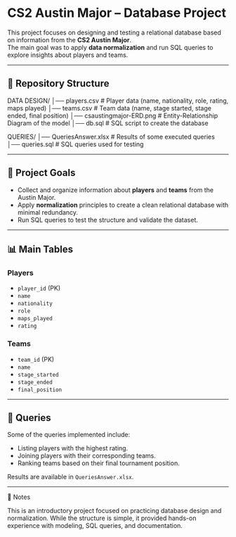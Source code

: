 # CS2 Austin Major – Database Project

This project focuses on designing and testing a relational database based on information from the **CS2 Austin Major**.  
The main goal was to apply **data normalization** and run SQL queries to explore insights about players and teams.

---

## 📂 Repository Structure
DATA DESIGN/
│── players.csv # Player data (name, nationality, role, rating, maps played)
│── teams.csv # Team data (name, stage started, stage ended, final position)
│── csaustingmajor-ERD.png # Entity-Relationship Diagram of the model
│── db.sql # SQL script to create the database

QUERIES/
│── QueriesAnswer.xlsx # Results of some executed queries
│── queries.sql # SQL queries used for testing

---

## 🎯 Project Goals
- Collect and organize information about **players** and **teams** from the Austin Major.  
- Apply **normalization** principles to create a clean relational database with minimal redundancy.  
- Run SQL queries to test the structure and validate the dataset.  

---

## 📊 Main Tables
### Players
- `player_id` (PK)  
- `name`  
- `nationality`  
- `role`  
- `maps_played`  
- `rating`  

### Teams
- `team_id` (PK)  
- `name`  
- `stage_started`  
- `stage_ended`  
- `final_position`  

---

## 🔎 Queries
Some of the queries implemented include:
- Listing players with the highest rating.  
- Joining players with their corresponding teams.  
- Ranking teams based on their final tournament position.  

Results are available in `QueriesAnswer.xlsx`.  

---

📌 Notes

This is an introductory project focused on practicing database design and normalization.
While the structure is simple, it provided hands-on experience with modeling, SQL queries, and documentation.
